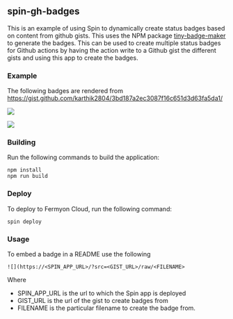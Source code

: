 ## spin-gh-badges

This is an example of using Spin to dynamically create status badges based on content from github gists. This uses the NPM package [tiny-badge-maker](https://www.npmjs.com/package/tiny-badge-maker/v/1.1.1) to generate the badges. This can be used to create multiple status badges for Github actions by having the action write to a Github gist the different gists and using this app to create the badges.

### Example

The following badges are rendered from https://gist.github.com/karthik2804/3bd187a2ec3087f16c651d3d63fa5da1/

![](https://spin-gh-badges-zvwd1o0r.fermyon.app/?src=https://gist.githubusercontent.com/karthik2804/3bd187a2ec3087f16c651d3d63fa5da1/raw/test.json)

![](https://spin-gh-badges-zvwd1o0r.fermyon.app/?src=https://gist.githubusercontent.com/karthik2804/3bd187a2ec3087f16c651d3d63fa5da1/raw/build.json)

### Building

Run the following commands to build the application:

```
npm install
npm run build
```

### Deploy

To deploy to Fermyon Cloud, run the following command:

```
spin deploy
```

### Usage

To embed a badge in a README use the following

```
![](https://<SPIN_APP_URL>/?src=<GIST_URL>/raw/<FILENAME>
```

Where 
- SPIN_APP_URL is the url to which the Spin app is deployed
- GIST_URL is the url of the gist to create badges from
- FILENAME is the particular filename to create the badge from.
